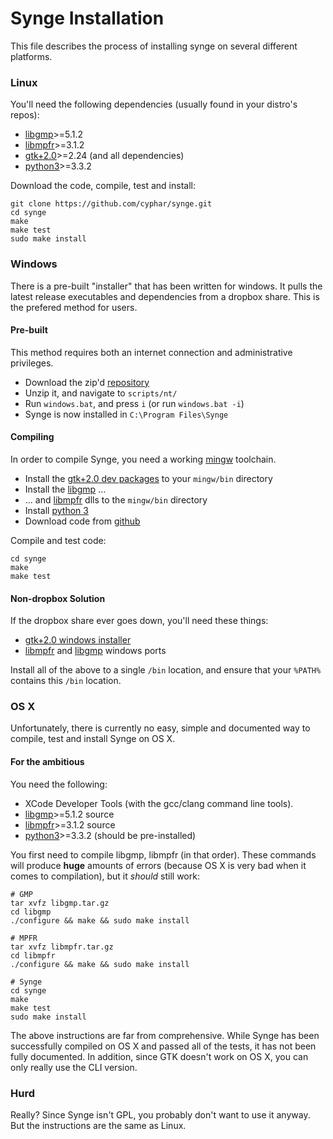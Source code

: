 Synge Installation
==================
This file describes the process of installing synge on several different platforms.

### Linux ###
You'll need the following dependencies (usually found in your distro's repos):
* [libgmp](http://gmplib.org/#DOWNLOAD)>=5.1.2
* [libmpfr](http://www.mpfr.org/mpfr-current/#download)>=3.1.2
* [gtk+2.0](http://www.gtk.org/download)>=2.24 (and all dependencies)
* [python3](http://www.python.org/download/)>=3.3.2

Download the code, compile, test and install:
```
git clone https://github.com/cyphar/synge.git
cd synge
make
make test
sudo make install
```

### Windows ###
There is a pre-built "installer" that has been written for windows. It pulls the latest release
executables and dependencies from a dropbox share. This is the prefered method for users.

#### Pre-built ####
This method requires both an internet connection and administrative privileges.
* Download the zip'd [repository](https://github.com/cyphar/synge/archive/master.zip)
* Unzip it, and navigate to `scripts/nt/`
* Run `windows.bat`, and press `i` (or run `windows.bat -i`)
* Synge is now installed in `C:\Program Files\Synge`

#### Compiling ####
In order to compile Synge, you need a working [mingw](http://www.mingw.org/) toolchain.
* Install the [gtk+2.0 dev packages](http://www.gtk.org/download/win32.php) to your `mingw/bin` directory
* Install the [libgmp](http://sourceforge.net/projects/mingw/files/MinGW/Base/gmp/) ...
* ... and [libmpfr](http://sourceforge.net/projects/mingw/files/MinGW/Base/mpfr/) dlls to the `mingw/bin` directory
* Install [python 3](http://www.python.org/download/)
* Download code from [github](https://github.com/cyphar/synge)

Compile and test code:
```
cd synge
make
make test
```

#### Non-dropbox Solution ####
If the dropbox share ever goes down, you'll need these things:

* [gtk+2.0 windows installer](http://sourceforge.net/projects/gtk-win/)
* [libmpfr](http://sourceforge.net/projects/mingw/files/MinGW/Base/mpfr/) and [libgmp](http://sourceforge.net/projects/mingw/files/MinGW/Base/gmp/) windows ports

Install all of the above to a single `/bin` location, and ensure that your `%PATH%` contains this `/bin` location.

### OS X ###
Unfortunately, there is currently no easy, simple and documented way to compile, test and install Synge on OS X.

#### For the ambitious ####
You need the following:

* XCode Developer Tools (with the gcc/clang command line tools).
* [libgmp](http://gmplib.org/#DOWNLOAD)>=5.1.2 source
* [libmpfr](http://www.mpfr.org/mpfr-current/#download)>=3.1.2 source
* [python3](http://www.python.org/download/)>=3.3.2 (should be pre-installed)

You first need to compile libgmp, libmpfr (in that order). These commands will produce **huge** amounts of errors (because OS X is very bad when it comes to compilation), but it *should* still work:
```
# GMP
tar xvfz libgmp.tar.gz
cd libgmp
./configure && make && sudo make install

# MPFR
tar xvfz libmpfr.tar.gz
cd libmpfr
./configure && make && sudo make install

# Synge
cd synge
make
make test
sudo make install
```

The above instructions are far from comprehensive. While Synge has been successfully compiled on OS X and passed all of the tests, it has not been fully documented.
In addition, since GTK doesn't work on OS X, you can only really use the CLI version.

### Hurd ###
Really? Since Synge isn't GPL, you probably don't want to use it anyway. But the instructions are the same as Linux.
